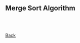 ## Merge Sort Algorithm
<br/>



<br/>[Back](https://github.com/ManuCanedo/DailyCodingChallenges-Cpp) 
